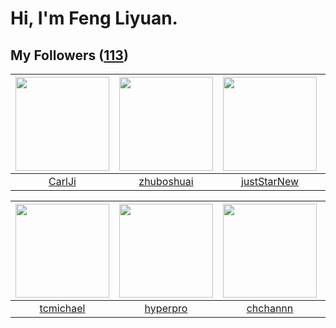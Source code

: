 # Hi, I'm Feng Liyuan.

## My Followers ([113](https://github.com/SunRunAway?tab=followers))

| <img src="https://avatars.githubusercontent.com/u/10810759?v=4" width="150" height="150" /> | <img src="https://avatars.githubusercontent.com/u/10694566?v=4" width="150" height="150" /> | <img src="https://avatars.githubusercontent.com/u/18233711?v=4" width="150" height="150" /> | <img src="https://avatars.githubusercontent.com/u/1449133?v=4" width="150" height="150" /> |
| :-----------------------------------------------------------------------------------------: | :-----------------------------------------------------------------------------------------: | :-----------------------------------------------------------------------------------------: | :----------------------------------------------------------------------------------------: |
|                             [CarlJi](https://github.com/CarlJi)                             |                         [zhuboshuai](https://github.com/zhuboshuai)                         |                        [justStarNew](https://github.com/justStarNew)                        |                             [ma6174](https://github.com/ma6174)                            |

| <img src="https://avatars.githubusercontent.com/u/1506474?v=4" width="150" height="150" /> | <img src="https://avatars.githubusercontent.com/u/2445111?v=4" width="150" height="150" /> | <img src="https://avatars.githubusercontent.com/u/4281540?v=4" width="150" height="150" /> | <img src="https://avatars.githubusercontent.com/u/39176987?v=4" width="150" height="150" /> |
| :----------------------------------------------------------------------------------------: | :----------------------------------------------------------------------------------------: | :----------------------------------------------------------------------------------------: | :-----------------------------------------------------------------------------------------: |
|                          [tcmichael](https://github.com/tcmichael)                         |                           [hyperpro](https://github.com/hyperpro)                          |                           [chchannn](https://github.com/chchannn)                          |                           [xuchen86](https://github.com/xuchen86)                           |